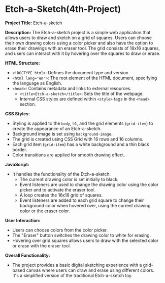 # Etch-a-Sketch(4th-Project)

**Project Title:** Etch-a-sketch

**Description:**
The Etch-a-sketch project is a simple web application that allows users to draw and sketch on a grid of squares. Users can choose their own drawing colors using a color picker and also have the option to erase their drawings with an eraser tool. The grid consists of 16x16 squares, and users can interact with it by hovering over the squares to draw or erase.

**HTML Structure:**
- `<!DOCTYPE html>`: Defines the document type and version.
- `<html lang="en">`: The root element of the HTML document, specifying the language as English.
- `<head>`: Contains metadata and links to external resources.
  - `<title>Etch-a-sketch</title>`: Sets the title of the webpage.
  - Internal CSS styles are defined within `<style>` tags in the `<head>` section.

**CSS Styles:**
- Styling is applied to the `body`, `h1`, and the grid elements (`grid-item`) to create the appearance of an Etch-a-sketch.
- Background image is set using `background-image`.
- The grid is created using CSS Grid with 16 rows and 16 columns.
- Each grid item (`grid-item`) has a white background and a thin black border.
- Color transitions are applied for smooth drawing effect.

**JavaScript:**
- It handles the functionality of the Etch-a-sketch:
  - The current drawing color is set initially to black.
  - Event listeners are used to change the drawing color using the color picker and to activate the eraser tool.
  - A loop creates the 16x16 grid of squares.
  - Event listeners are added to each grid square to change their background color when hovered over, using the current drawing color or the eraser color.

**User Interaction:**
- Users can choose colors from the color picker.
- The "Eraser" button switches the drawing color to white for erasing.
- Hovering over grid squares allows users to draw with the selected color or erase with the eraser tool.

**Overall Functionality:**
- The project provides a basic digital sketching experience with a grid-based canvas where users can draw and erase using different colors. It's a simplified version of the traditional Etch-a-sketch toy.